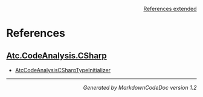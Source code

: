 <div style='text-align: right'>

[References extended](IndexExtended.md)

</div>


# References

## [Atc.CodeAnalysis.CSharp](Atc.CodeAnalysis.CSharp.md)

- [AtcCodeAnalysisCSharpTypeInitializer](Atc.CodeAnalysis.CSharp.md#atccodeanalysiscsharptypeinitializer)

<hr /><div style='text-align: right'><i>Generated by MarkdownCodeDoc version 1.2</i></div>

